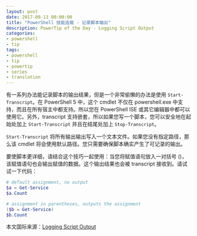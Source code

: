 ```yaml
---
layout: post
date: 2017-09-13 00:00:00
title: "PowerShell 技能连载 - 记录脚本输出"
description: PowerTip of the Day - Logging Script Output
categories:
- powershell
- tip
tags:
- powershell
- tip
- powertip
- series
- translation
---
```

有一系列办法能记录脚本的输出结果，但是一个非常偷懒的办法是使用 `Start-Transcript`。在 PowerShell 5 中，这个 cmdlet 不仅在 powershell.exe 中支持，而且在所有宿主中都支持。所以您在 PowerShell ISE 或其它编辑器中都可以使用它。另外，transcript 支持嵌套，所以如果您写一个脚本，您可以安全地在起始处加上 `Start-Transcript` 并且在结尾处加上 `Stop-Transcript`。

`Start-Transcript` 将所有输出输出写入一个文本文件。如果您没有指定路径，那么该 cmdlet 将会使用默认路径。您只需要确保脚本确实产生了可记录的输出。

要使脚本更详细，请结合这个技巧一起使用：当您将赋值语句放入一对括号 ()，该赋值语句也会输出赋值的数据。这个输出结果也会被 transcript 接收到。请试试一下代码：

```powershell
# default assignment, no output
$a = Get-Service
$a.Count

# assignment in parentheses, outputs the assignment
($b = Get-Service)
$b.Count
```

<!--more-->
本文国际来源：[Logging Script Output](http://community.idera.com/powershell/powertips/b/tips/posts/logging-script-output)
